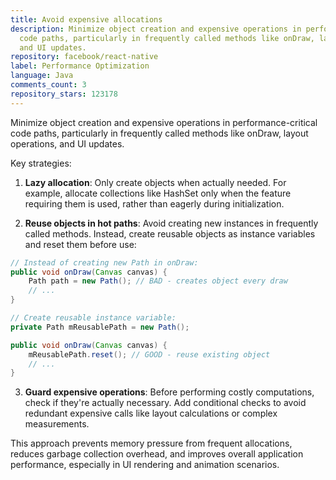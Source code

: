 ```yaml
---
title: Avoid expensive allocations
description: Minimize object creation and expensive operations in performance-critical
  code paths, particularly in frequently called methods like onDraw, layout operations,
  and UI updates.
repository: facebook/react-native
label: Performance Optimization
language: Java
comments_count: 3
repository_stars: 123178
---
```


Minimize object creation and expensive operations in performance-critical code paths, particularly in frequently called methods like onDraw, layout operations, and UI updates.

Key strategies:
1. **Lazy allocation**: Only create objects when actually needed. For example, allocate collections like HashSet only when the feature requiring them is used, rather than eagerly during initialization.

2. **Reuse objects in hot paths**: Avoid creating new instances in frequently called methods. Instead, create reusable objects as instance variables and reset them before use:

```java
// Instead of creating new Path in onDraw:
public void onDraw(Canvas canvas) {
    Path path = new Path(); // BAD - creates object every draw
    // ...
}

// Create reusable instance variable:
private Path mReusablePath = new Path();

public void onDraw(Canvas canvas) {
    mReusablePath.reset(); // GOOD - reuse existing object
    // ...
}
```

3. **Guard expensive operations**: Before performing costly computations, check if they're actually necessary. Add conditional checks to avoid redundant expensive calls like layout calculations or complex measurements.

This approach prevents memory pressure from frequent allocations, reduces garbage collection overhead, and improves overall application performance, especially in UI rendering and animation scenarios.